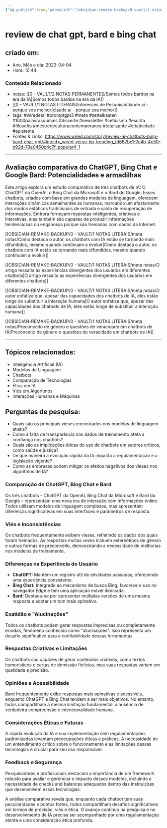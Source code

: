 ```yaml
---
{"dg-publish":true,"permalink":"/obsidian-remake-backup/0-vault/1-notas-literais/meta-notas/comparacao-de-chat-gpt-bing-chat-e-bard-wired-zt/","tags":["wiredetal","promptgpt3","meta","zettelkasten","1000palavrasoumais","disserte","newsletter","ceticismo","escrita","filosofia","mestredeculturacontemporanea","totalizante","criatividade","episteme"],"dgHomeLink":true,"dgShowLocalGraph":true,"dgShowFileTree":true,"dgEnableSearch":true,"noteIcon":""}
---
```


# review de chat gpt, bard e bing chat

## criado em: 
-  Ano, Mês e dia: 2023-04-04
- Hora: 10:44

### Conteúdo Relacionado
- notas: [[0 - VAULT/2 NOTAS PERMANENTES/Somos todos bardos na era da IA\|Somos todos bardos na era da IA]]
- [[0 - VAULT/1 NOTAS LITERAIS/Interesses de Pesquisa/claude ai - porque soa melhor\|claude ai - porque soa melhor]]
- tags: #wiredetal  #promptgpt3 #meta #zettelkasten #1000palavrasoumais #disserte #newsletter #ceticismo #escrita #filosofia #mestredeculturacontemporanea #totalizante #criatividade #episteme
- Fontes & Links: https://www.wired.com/story/review-ai-chatbots-bing-bard-chat-gpt/#intcid=_wired-verso-hp-trending_fd667bc1-7c4b-4c50-b92d-79e0460c4c7f_popular4-1
---

## Avaliação comparativa do ChatGPT, Bing Chat e Google Bard: Potencialidades e armadilhas

Este artigo explora um estudo comparativo de três chatbots de IA: O ChatGPT da OpenAI, o Bing Chat da Microsoft e o Bard do Google. Esses chatbots, criados com base em grandes modelos de linguagem, oferecem interações dinâmicas semelhantes às humanas, marcando um afastamento dos modos estáticos tradicionais de entrada e saída de recuperação de informações. Embora forneçam respostas inteligentes, criativas e interativas, eles também são capazes de produzir informações tendenciosas ou enganosas porque são treinados com dados da Internet.

 [[OBSIDIAN-REMAKE-BACKUP/0 - VAULT/1 NOTAS LITERAIS/meta notas/Como destaca o autor, os chatbots com IA estão se tornando mais difundidos, mesmo quando continuam a evoluir\|Como destaca o autor, os chatbots com IA estão se tornando mais difundidos, mesmo quando continuam a evoluir]]

 [[OBSIDIAN-REMAKE-BACKUP/0 - VAULT/1 NOTAS LITERAIS/meta notas/O artigo ressalta as experiências divergentes dos usuários em diferentes chatbots\|O artigo ressalta as experiências divergentes dos usuários em diferentes chatbots]]

 [[OBSIDIAN-REMAKE-BACKUP/0 - VAULT/1 NOTAS LITERAIS/meta notas/O autor enfatiza que, apesar das capacidades dos chatbots de IA, eles estão longe de substituir a interação humana\|O autor enfatiza que, apesar das capacidades dos chatbots de IA, eles estão longe de substituir a interação humana]]

[[OBSIDIAN-REMAKE-BACKUP/0 - VAULT/1 NOTAS LITERAIS/meta notas/Preconceito de gênero e questões de veracidade em chatbots de IA\|Preconceito de gênero e questões de veracidade em chatbots de IA]]

   
---
## Tópicos relacionados:
- Inteligência Artificial (IA)
- Modelos de Linguagem
- Chatbots
- Comparação de Tecnologias
- Ética em IA
- Viés em Algoritmos
- Interações Humanas e Máquinas

## Perguntas de pesquisa:
- Quais são os principais vieses encontrados nos modelos de linguagem atuais?
- Como a falta de transparência nos dados de treinamento afeta a confiança nos chatbots?
- Quais são as implicações éticas do uso de chatbots em setores críticos, como saúde e justiça?
- De que maneira a evolução rápida da IA impacta a regulamentação e a legislação vigente?
- Como as empresas podem mitigar os efeitos negativos dos vieses nos algoritmos de IA?

### **Comparação de ChatGPT, Bing Chat e Bard**
Os três chatbots – ChatGPT da OpenAI, Bing Chat da Microsoft e Bard da Google – representam uma nova era de interação com informações online. Todos utilizam modelos de linguagem complexos, mas apresentam diferenças significativas em suas interfaces e parâmetros de resposta.

### **Viés e Inconsistências**
Os chatbots frequentemente exibem vieses, refletindo os dados dos quais foram treinados. As respostas muitas vezes incluem estereótipos de gênero e outras formas de preconceito, demonstrando a necessidade de melhorias nos modelos de treinamento.

### **Diferenças na Experiência do Usuário**
- **ChatGPT:** Mantém um registro útil de atividades passadas, oferecendo uma experiência consistente.
- **Bing Chat:** Integrado ao mecanismo de busca Bing, favorece o uso no navegador Edge e tem uma aplicação móvel dedicada.
- **Bard:** Destaca-se por apresentar múltiplas versões de uma mesma resposta e adotar um tom mais opinativo.

### **Exatidão e "Alucinações"**
Todos os chatbots podem gerar respostas imprecisas ou completamente erradas, fenômeno conhecido como "alucinações". Isso representa um desafio significativo para a confiabilidade dessas ferramentas.

### **Respostas Criativas e Limitações**
Os chatbots são capazes de gerar conteúdos criativos, como textos humorísticos e cartas de demissão fictícias, mas suas respostas variam em qualidade e precisão.

### **Opiniões e Acessibilidade**
Bard frequentemente exibe respostas mais opinativas e acessíveis, enquanto ChatGPT e Bing Chat tendem a ser mais objetivos. No entanto, todos compartilham a mesma limitação fundamental: a ausência de verdadeira compreensão e intencionalidade humana.

### **Considerações Éticas e Futuras**
A rápida evolução da IA e sua implementação sem regulamentações padronizadas levantam preocupações éticas e práticas. A necessidade de um entendimento crítico sobre o funcionamento e as limitações dessas tecnologias é crucial para seu uso responsável.

### **Feedback e Segurança**
Pesquisadores e profissionais destacam a importância de um framework robusto para avaliar e gerenciar o impacto desses modelos, incluindo a necessidade de checks and balances adequados dentro das instituições que desenvolvem essas tecnologias.

A análise comparativa revela que, enquanto cada chatbot tem suas peculiaridades e pontos fortes, todos compartilham desafios significativos em termos de precisão, viés e ética. O avanço contínuo na pesquisa e no desenvolvimento de IA precisa ser acompanhado por uma regulamentação atenta e uma consideração ética profunda.